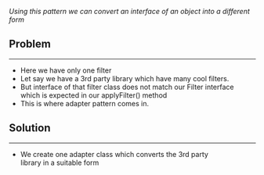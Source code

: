 _Using this pattern we can convert an interface of an object into a different form_
## Problem
***********************

* Here we have only one filter
* Let say we have a 3rd party library which have many cool filters.
* But interface of that filter class does not match our Filter interface <br> which is 
    expected in our applyFilter() method
* This is where adapter pattern comes in.



## Solution
******************

* We create one adapter class which converts the 3rd party <br>
    library in a suitable form
